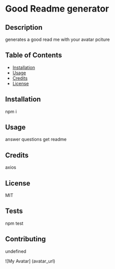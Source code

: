 # Good Readme generator

## Description 
    
generates a good read me with your avatar pciture
    
## Table of Contents
    
    
* [Installation](#installation)
* [Usage](#usage)
* [Credits](#credits)
* [License](#license)
    
    
## Installation
    
npm i
    
## Usage 
    
answer questions get readme
    
## Credits
    
axios
    
## License
    
MIT

## Tests

npm test

## Contributing

undefined

![My Avatar] (avatar_url)

